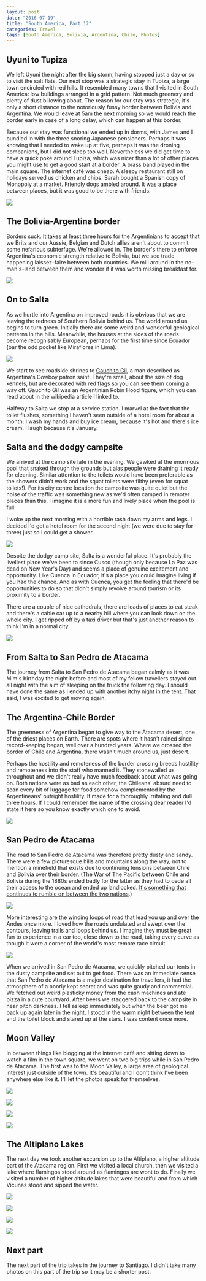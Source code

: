 ```yaml
---
layout: post
date: "2016-07-19"
title: "South America, Part 12"
categories: Travel
tags: [South America, Bolivia, Argentina, Chile, Photos]
---
```


## Uyuni to Tupiza

We left Uyuni the night after the big storm, having stopped just a day or so to visit the salt flats. Our next stop was a strategic stay in Tupiza, a large town encircled with red hills. It resembled many towns that I visited in South America: low buildings arranged in a grid pattern. Not much greenery and plenty of dust billowing about. The reason for our stay was strategic, it's only a short distance to the notoriously fussy border between Bolivia and Argentina. We would leave at 5am the next morning so we would reach the border early in case of a long delay, which can happen at this border.

Because our stay was functional we ended up in dorms, with James and I bundled in with the three snoring Japanese pensioners. Perhaps it was knowing that I needed to wake up at five, perhaps it was the droning companions, but I did not sleep too well. Nevertheless we did get time to have a quick poke around Tupiza, which was nicer than a lot of other places you might use to get a good start at a border. A brass band played in the main square. The internet café was cheap. A sleepy restaurant still on holidays served us chicken and chips. Sarah bought a Spanish copy of Monopoly at a market. Friendly dogs ambled around. It was a place between places, but it was good to be there with friends.

![](/assets/images/south_america/part_12/01-Red-hills-of-Tupiza.jpg)

## The Bolivia-Argentina border

Borders suck. It takes at least three hours for the Argentinians to accept that we Brits and our Aussie, Belgian and Dutch allies aren't about to commit some nefarious subterfuge. We're allowed in. The border's there to enforce Argentina's economic strength relative to Bolivia, but we see trade happening laissez-faire between both countries. We mill around in the no-man's-land between them and wonder if it was worth missing breakfast for.

![](/assets/images/south_america/part_12/02-Kelly-at-the-border.jpg)

## On to Salta

As we hurtle into Argentina on improved roads it is obvious that we are leaving the redness of Southern Bolivia behind us. The world around us begins to turn green. Initially there are some weird and wonderful geological patterns in the hills. Meanwhile, the houses at the sides of the roads become recognisably European, perhaps for the first time since Ecuador (bar the odd pocket like Miraflores in Lima).

![](/assets/images/south_america/part_12/03-Patterned-hills.jpg)

We start to see roadside shrines to [Gauchito Gil](https://en.wikipedia.org/wiki/Gauchito_Gil), a man described as Argentina's Cowboy patron saint. They're small, about the size of dog kennels, but are decorated with red flags so you can see them coming a way off. Gauchito Gil was an Argentinian Robin Hood figure, which you can read about in the wikipedia article I linked to.

Halfway to Salta we stop at a service station. I marvel at the fact that the toilet flushes, something I haven't seen outside of a hotel room for about a month. I wash my hands and buy ice cream, because it's hot and there's ice cream. I laugh because it's January.

## Salta and the dodgy campsite

We arrived at the camp site late in the evening. We gawked at the enormous pool that snaked through the grounds but alas people were draining it ready for cleaning. Similar attention to the toilets would have been preferable as the showers didn't work and the squat toilets were filthy (even for squat toilets!). For its city centre location the campsite was quite quiet but the noise of the traffic was something new as we'd often camped in remoter places than this. I imagine it is a more fun and lively place when the pool is full!

I woke up the next morning with a horrible rash down my arms and legs. I decided I'd get a hotel room for the second night (we were due to stay for three) just so I could get a shower.

![](/assets/images/south_america/part_12/05-Ew-look-at-my-rash.jpg)

Despite the dodgy camp site, Salta is a wonderful place. It's probably the liveliest place we've been to since Cusco (though only because La Paz was dead on New Year's Day) and seems a place of genuine excitement and opportunity. Like Cuenca in Ecuador, it's a place you could imagine living if you had the chance. And as with Cuenca, you get the feeling that there'd be opportunities to do so that didn't simply revolve around tourism or its proximity to a border.

There are a couple of nice cathedrals, there are loads of places to eat steak and there's a cable car up to a nearby hill where you can look down on the whole city. I get ripped off by a taxi driver but that's just another reason to think I'm in a normal city.

![](/assets/images/south_america/part_12/06-Campsite-seen-from-high-above-Salta.jpg)

## From Salta to San Pedro de Atacama

The journey from Salta to San Pedro de Atacama began calmly as it was Mim's birthday the night before and most of my fellow travellers stayed out all night with the aim of sleeping on the truck the following day. I should have done the same as I ended up with another itchy night in the tent. That said, I was excited to get moving again.

## The Argentina-Chile Border

The greenness of Argentina began to give way to the Atacama desert, one of the driest places on Earth. There are spots where it hasn't rained since record-keeping began, well over a hundred years. Where we crossed the border of Chile and Argentina, there wasn't much around us, just desert.

Perhaps the hostility and remoteness of the border crossing breeds hostility and remoteness into the staff who manned it. They stonewalled us throughout and we didn't really have much feedback about what was going on. Both nations were as bad as each other, the Chileans' absurd need to scan every bit of luggage for food somehow complemented by the Argentineans' outright hostility. It made for a thoroughly irritating and dull three hours. If I could remember the name of the crossing dear reader I'd state it here so you know exactly which one to avoid.

![](/assets/images/south_america/part_12/07-Selfie-of-boredom.jpg)

## San Pedro de Atacama

The road to San Pedro de Atacama was therefore pretty dusty and sandy. There were a few picturesque hills and mountains along the way, not to mention a minefield that exists due to continuing tensions between Chile and Bolivia over their border. (The War of The Pacific between Chile and Bolivia during the 1880s ended badly for the latter as they had to cede all their access to the ocean and ended up landlocked. [It's something that continues to rumble on between the two nations](http://www.economist.com/blogs/economist-explains/2014/01/economist-explains-21).)

![](/assets/images/south_america/part_12/08-On-the-way-to-San-Pedro-de-Atacama.jpg)

More interesting are the winding loops of road that lead you up and over the Andes once more. I loved how the roads undulated and swept over the contours, leaving trails and loops behind us. I imagine they must be great fun to experience in a car too, close down to the road, taking every curve as though it were a corner of the world's most remote race circuit.

![](/assets/images/south_america/part_12/09-Undulating-road.jpg)

When we arrived in San Pedro de Atacama, we quickly pitched our tents in the dusty campsite and set out to get food. There was an immediate sense that San Pedro de Atacama is a major destination for travellers, it had the atmosphere of a poorly kept secret and was quite gaudy and commercial. We fetched out weird plasticky money from the cash machines and ate pizza in a cute courtyard. After beers we staggered back to the campsite in near pitch darkness. I fell asleep immediately but when the beer got me back up again later in the night, I stood in the warm night between the tent and the toilet block and stared up at the stars. I was content once more.

## Moon Valley

In between things like blogging at the internet café and sitting down to watch a film in the town square, we went on two big trips while in San Pedro de Atacama. The first was to the Moon Valley, a large area of geological interest just outside of the town. It's beautiful and I don't think I've been anywhere else like it. I'll let the photos speak for themselves.

![](/assets/images/south_america/part_12/moon-valley-1.jpg)

![](/assets/images/south_america/part_12/moon-valley-2.jpg)

![](/assets/images/south_america/part_12/moon-valley-3.jpg)

![](/assets/images/south_america/part_12/moon-valley-4.jpg)

## The Altiplano Lakes

The next day we took another excursion up to the Altiplano, a higher altitude part of the Atacama region. First we visited a local church, then we visited a lake where flamingos stood around as flamingos are wont to do. Finally we visited a number of higher altitude lakes that were beautiful and from which Vicunas stood and sipped the water.

![](/assets/images/south_america/part_12/altiplano-1.jpg)

![](/assets/images/south_america/part_12/altiplano-2.jpg)

![](/assets/images/south_america/part_12/altiplano-3.jpg)

![](/assets/images/south_america/part_12/altiplano-4.jpg)

## Next part

The next part of the trip takes in the journey to Santiago. I didn't take many photos on this part of the trip so it may be a shorter post.
